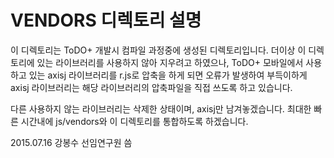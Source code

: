 VENDORS 디렉토리 설명
====================

이 디렉토리는 ToDO+ 개발시 컴파일 과정중에 생성된 디렉토리입니다.
더이상 이 디렉토리에 있는 라이브러리를 사용하지 않아 지우려고 하였으나, ToDO+ 모바일에서 사용하고 있는 axisj 라이브러리를 r.js로 압축을 하게 되면 오류가 발생하여 부득이하게 axisj 라이브러리는 해당 라이브러리의 압축파일을 직접 쓰도록 하고 있습니다.

다른 사용하지 않는 라이브러리는 삭제한 상태이며, axisj만 남겨놓겠습니다.
최대한 빠른 시간내에 js/vendors와 이 디렉토리를 통합하도록 하겠습니다.

2015.07.16 강봉수 선임연구원 씀